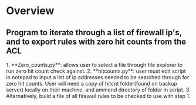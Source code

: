 <h1>Overview</h1>
<h2>Program to iterate through a list of firewall ip's, and to export rules with zero hit counts from the ACL</h2>
1. **Zero_counts.py**: allows user to select a file through file explorer to run zero hit count check against.
2. **hitcounts.py**: user must edit script in notepad to input a list of ip addresses needed to be searched through for zero hit counts. User will need a copy of hitcnt folder(found on backup server) locally on their machine, and ammend directory of folder in script.
3. Alternatively, build a file of all firewall rules to be checked to use with step 1. 
